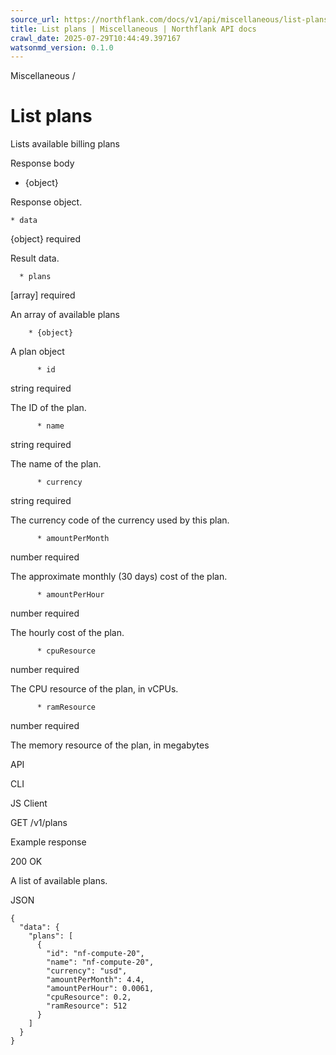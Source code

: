```yaml
---
source_url: https://northflank.com/docs/v1/api/miscellaneous/list-plans
title: List plans | Miscellaneous | Northflank API docs
crawl_date: 2025-07-29T10:44:49.397167
watsonmd_version: 0.1.0
---
```


Miscellaneous / 

# List plans

Lists available billing plans

Response body

  * {object}

Response object.

    * data

{object} required

Result data.

      * plans

[array] required

An array of available plans

        * {object}

A plan object

          * id

string required

The ID of the plan.

          * name

string required

The name of the plan.

          * currency

string required

The currency code of the currency used by this plan.

          * amountPerMonth

number required

The approximate monthly (30 days) cost of the plan.

          * amountPerHour

number required

The hourly cost of the plan.

          * cpuResource

number required

The CPU resource of the plan, in vCPUs.

          * ramResource

number required

The memory resource of the plan, in megabytes




API

CLI

JS Client

GET /v1/plans

Example response

200 OK

A list of available plans.

JSON
    
    
    {
      "data": {
        "plans": [
          {
            "id": "nf-compute-20",
            "name": "nf-compute-20",
            "currency": "usd",
            "amountPerMonth": 4.4,
            "amountPerHour": 0.0061,
            "cpuResource": 0.2,
            "ramResource": 512
          }
        ]
      }
    }